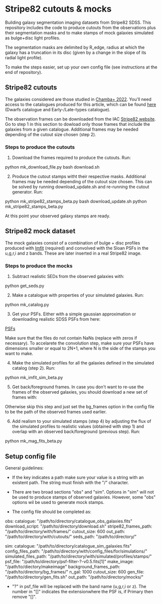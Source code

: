 # Stripe82 cutouts & mocks
Building galaxy segmentation imaging datasets from Stripe82 SDSS. This repository includes the code to produce cutouts from the observations plus their segmentation masks and to make stamps of mock galaxies simulated as bulge+disc light profiles.

The segmentation masks are delimited by R_edge, radius at which the galaxy has a truncation in its disc (given by a change in the slope of its radial light profile).

To make the steps easier, set up your own config file (see instructions at the end of repository). 

## Stripe82 cutouts
The galaxies considered are those studied in [Chamba+ 2022](https://ui.adsabs.harvard.edu/abs/2022A%26A...667A..87C/abstract). You'll need access to the catalogues produced for this article, which can be found [here](https://vizier.cds.unistra.fr/viz-bin/VizieR?-source=J/A+A/667/A87) (Dwarfs catalogue and Early-/Late-types catalogue).

The observation frames can be downloaded from the IAC [Stripe82 website](http://research.iac.es/proyecto/stripe82/). Go to step 1 in this section to dowload only those frames that include the galaxies from a given catalogue. Additional frames may be needed depending of the cutout size chosen (step 2).


### Steps to produce the cutouts

1) Download the frames required to produce the cutouts. Run:

python mk_download_file.py
bash download.sh

2) Produce the cutout stamps witht their respective masks. Additional frames may be needed depending of the cutout size chosen. This can be solved by running download_update.sh and re-running the cutout generator. Run:

python mk_stripe82_stamps_beta.py
bash download_update.sh
python mk_stripe82_stamps_beta.py

At this point your observed galaxy stamps are ready.

## Stripe82 mock dataset
The mock galaxies consist of a combination of bulge + disc profiles produced with [Imfit](https://www.mpe.mpg.de/~erwin/code/imfit/) (required) and convolved with the Sloan PSFs in the u,g,r,i and z bands. These are later inserted in a real Stripe82 image.

### Steps to produce the mocks

1) Subtract realistic SEDs from the observed galaxies with:

python get_seds.py

2) Make a catalogue with properties of your simulated galaxies. Run:

python mk_catalog.py


3) Get your PSFs. Either with a simple gaussian approximation or downloading realistic SDSS PSFs from here:

[PSFs](https://ui.adsabs.harvard.edu/abs/2020RNAAS...4..130I/abstract)

Make sure that the files do not contain NaNs (replace with zeros if necessary). To accelarete the convolution step, make sure your PSFs have dimensions smaller or equal to 2N+1, where N is the side of the stamps you want to make.

4) Make the simulated profiles for all the galaxies defined in the simulated catalog (step 2). Run:

python mk_imfit_sim_beta.py

5) Get back/foreground frames. In case you don't want to re-use the frames of the observed galaxies, you should download a new set of frames with: 


Otherwise skip this step and just set the bg_frames option in the config file to be the path of the observed frames used earlier. 

6) Add realism to your simulated stamps (step 4) by adjusting the flux of the simulated profiles to realistic values (obtained with step 1) and overlap with an observed back/foreground (previous step). Run:

python mk_mag_fits_beta.py


## Setup config file

General guidelines:

- If the key indicates a path make sure your value is a string with an existent path. The string must finish with the "/" character.

- There are two broad sections "obs" and "sim". Options in "sim" will not be used to produce stamps of observed galaxies. However, some "obs" options wil be used to generate mock stamps. 

- The config file should be completed as:

obs:
  catalogue: "/path/to/directory/catalogue_obs_galaxies.fits"
  download_script: "/path/to/directory/download.sh"
  stripe82_frames_path: "/path/to/directory/with/frames/"
  cutout_size: 600
  out_path: "/path/to/directory/with/cutouts/"
  seds_path: "/path/to/directory/"

sim:
  catalogue: "/path/to/directory/catalogue_sim_galaxies.fits"
  config_files_path: "/path/to/directory/with/config_files/for/simulations/"
  simulated_files_path: "/path/to/directory/with/simulated/profiles/stamps/"
  psf_file: "/path/to/directory/psf-filter-?-v0.5.fits[1]"
  make_image: "/path/to/diectory/makeimage"
  background_frames_path: "/path/to/directory/bg_frames/"
  n_gal: 1000
  cutout_size: 600
  gen_file: "/path/to/directory/gen_fits.sh"
  out_path: "/path/to/directory/mocks/"
  

- "?" in psf_file will be replaced with the band name (u,g,r,i or z). The number in "[]" indicates the extensionwhere the PSF is, if Primary then remove "[]".



